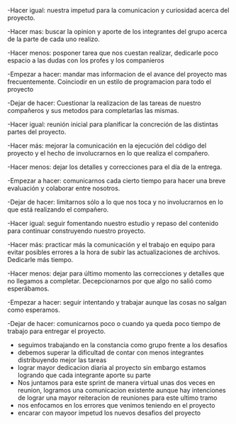 <!-- -------------------------------RETROSPECTIVA------------------------------------------------------>
<!------------------------------------------------------Sprint 2---------------------------------------->

-Hacer igual: nuestra impetud para la comunicacion y curiosidad acerca del proyecto. 

-Hacer mas: buscar la opinion y aporte de los integrantes del grupo acerca de la parte de cada uno realizo.

-Hacer menos: posponer tarea que nos cuestan realizar, dedicarle poco espacio a las dudas con los profes y los companieros

-Empezar a hacer: mandar mas informacion de el avance del proyecto mas frecuentemente. Coinciodir en un estilo de programacion para todo el proyecto

-Dejar de hacer: Cuestionar la realizacion de las tareas de nuestro compañeros y sus metodos para completarlas las mismas.

<!------------------------------------------------SPRINT 3 ------------------------------------------------>

-Hacer igual: reunión inicial para planificar la concreción de las distintas partes del proyecto.

-Hacer más: mejorar la comunicación en la ejecución del código del proyecto y el hecho de involucrarnos en lo que realiza el compañero.

-Hacer menos: dejar los detalles y correcciones para el día de la entrega.

-Empezar a hacer: comunicarnos cada cierto tiempo para hacer una breve evaluación y colaborar entre nosotros.

-Dejar de hacer: limitarnos sólo a lo que nos toca y no involucrarnos en lo que está realizando el compañero.



<!--------------------------- SPRINT 5 ------------------------------------------------->
-Hacer igual: seguir fomentando nuestro estudio y repaso del contenido para continuar construyendo nuestro proyecto.


-Hacer más: practicar más la comunicación y el trabajo en equipo para evitar posibles errores a la hora de subir las actualizaciones de archivos. Dedicarle más tiempo.


-Hacer menos: dejar para último momento las correcciones y detalles que no llegamos a completar. Decepcionarnos por que algo no salió como esperábamos.


-Empezar a hacer: seguir intentando y trabajar aunque las cosas no salgan como esperamos. 


-Dejar de hacer: comunicarnos poco o cuando ya queda poco tiempo de trabajo para entregar el proyecto.

<!--------------------------- SPRINT 7 ------------------------------------------------->
- seguimos trabajando en la constancia como grupo frente a los desafios
- debemos superar la dificultad de contar con menos integrantes distribuyendo mejor las tareas
- lograr mayor dedicacion diaria al proyecto sin embargo estamos logrando que cada integrante aporte su parte
- Nos juntamos para este sprint de manera virtual unas dos veces en reunion, logramos una comunicacion existente aunque hay intenciones de lograr una mayor reiteracion de reuniones para este ultimo tramo
- nos enfocamos en los errores que venimos teniendo en el proyecto
- encarar con mayoor impetud los nuevos desafios del proyecto